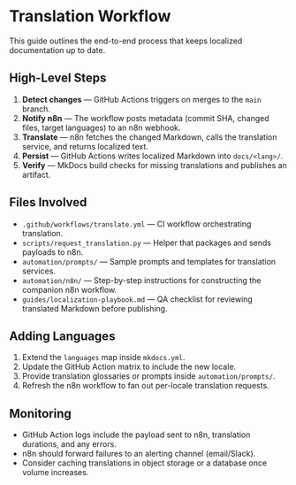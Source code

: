 # Translation Workflow

This guide outlines the end-to-end process that keeps localized documentation up to date.

## High-Level Steps

1. **Detect changes** — GitHub Actions triggers on merges to the `main` branch.
2. **Notify n8n** — The workflow posts metadata (commit SHA, changed files, target languages) to an n8n webhook.
3. **Translate** — n8n fetches the changed Markdown, calls the translation service, and returns localized text.
4. **Persist** — GitHub Actions writes localized Markdown into `docs/<lang>/`.
5. **Verify** — MkDocs build checks for missing translations and publishes an artifact.

## Files Involved

- `.github/workflows/translate.yml` — CI workflow orchestrating translation.
- `scripts/request_translation.py` — Helper that packages and sends payloads to n8n.
- `automation/prompts/` — Sample prompts and templates for translation services.
- `automation/n8n/` — Step-by-step instructions for constructing the companion n8n workflow.
- `guides/localization-playbook.md` — QA checklist for reviewing translated Markdown before publishing.

## Adding Languages

1. Extend the `languages` map inside `mkdocs.yml`.
2. Update the GitHub Action matrix to include the new locale.
3. Provide translation glossaries or prompts inside `automation/prompts/`.
4. Refresh the n8n workflow to fan out per-locale translation requests.

## Monitoring

- GitHub Action logs include the payload sent to n8n, translation durations, and any errors.
- n8n should forward failures to an alerting channel (email/Slack).
- Consider caching translations in object storage or a database once volume increases.

